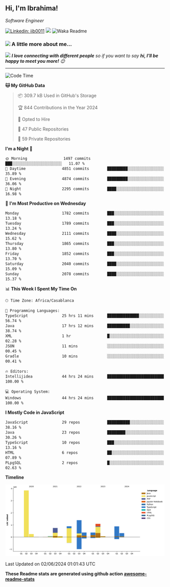<h2>Hi, I'm Ibrahima! </h2>
<p><em>Software Engineer 
</em></p>


[![Linkedin: iib0011](https://img.shields.io/badge/-iib0011-blue?style=flat-square&logo=Linkedin&logoColor=white&link=https://www.linkedin.com/in/iib0011/)](https://www.linkedin.com/in/iib0011/)
![](https://visitor-badge.glitch.me/badge?page_id=iib0011)
![Waka Readme](https://github.com/iib0011/iib0011/workflows/Waka%20Readme/badge.svg)


### <img src="https://media.giphy.com/media/VgCDAzcKvsR6OM0uWg/giphy.gif" width="50"> A little more about me...  


<img src="https://media.giphy.com/media/LnQjpWaON8nhr21vNW/giphy.gif" width="60"> <em><b>I love connecting with different people</b> so if you want to say <b>hi, I'll be happy to meet you more!</b> 😊</em>

---
<!--START_SECTION:waka-->
![Code Time](http://img.shields.io/badge/Code%20Time-3%2C394%20hrs%2031%20mins-blue)

**🐱 My GitHub Data** 

> 📦 309.7 kB Used in GitHub's Storage 
 > 
> 🏆 844 Contributions in the Year 2024
 > 
> 💼 Opted to Hire
 > 
> 📜 47 Public Repositories 
 > 
> 🔑 59 Private Repositories 
 > 
**I'm a Night 🦉** 

```text
🌞 Morning                1497 commits        ███░░░░░░░░░░░░░░░░░░░░░░   11.07 % 
🌆 Daytime                4851 commits        █████████░░░░░░░░░░░░░░░░   35.89 % 
🌃 Evening                4874 commits        █████████░░░░░░░░░░░░░░░░   36.06 % 
🌙 Night                  2295 commits        ████░░░░░░░░░░░░░░░░░░░░░   16.98 % 
```
📅 **I'm Most Productive on Wednesday** 

```text
Monday                   1782 commits        ███░░░░░░░░░░░░░░░░░░░░░░   13.18 % 
Tuesday                  1789 commits        ███░░░░░░░░░░░░░░░░░░░░░░   13.24 % 
Wednesday                2111 commits        ████░░░░░░░░░░░░░░░░░░░░░   15.62 % 
Thursday                 1865 commits        ███░░░░░░░░░░░░░░░░░░░░░░   13.80 % 
Friday                   1852 commits        ███░░░░░░░░░░░░░░░░░░░░░░   13.70 % 
Saturday                 2040 commits        ████░░░░░░░░░░░░░░░░░░░░░   15.09 % 
Sunday                   2078 commits        ████░░░░░░░░░░░░░░░░░░░░░   15.37 % 
```


📊 **This Week I Spent My Time On** 

```text
🕑︎ Time Zone: Africa/Casablanca

💬 Programming Languages: 
TypeScript               25 hrs 11 mins      ██████████████░░░░░░░░░░░   56.74 % 
Java                     17 hrs 12 mins      ██████████░░░░░░░░░░░░░░░   38.74 % 
XML                      1 hr                █░░░░░░░░░░░░░░░░░░░░░░░░   02.28 % 
JSON                     11 mins             ░░░░░░░░░░░░░░░░░░░░░░░░░   00.45 % 
Gradle                   10 mins             ░░░░░░░░░░░░░░░░░░░░░░░░░   00.41 % 

🔥 Editors: 
Intellijidea             44 hrs 24 mins      █████████████████████████   100.00 % 

💻 Operating System: 
Windows                  44 hrs 24 mins      █████████████████████████   100.00 % 
```

**I Mostly Code in JavaScript** 

```text
JavaScript               29 repos            ██████████░░░░░░░░░░░░░░░   38.16 % 
Java                     23 repos            ████████░░░░░░░░░░░░░░░░░   30.26 % 
TypeScript               10 repos            ███░░░░░░░░░░░░░░░░░░░░░░   13.16 % 
HTML                     6 repos             ██░░░░░░░░░░░░░░░░░░░░░░░   07.89 % 
PLpgSQL                  2 repos             █░░░░░░░░░░░░░░░░░░░░░░░░   02.63 % 
```



**Timeline**

![Lines of Code chart](https://raw.githubusercontent.com/iib0011/iib0011/master/assets/bar_graph.png)


 Last Updated on 02/06/2024 01:01:43 UTC
<!--END_SECTION:waka-->

**These Readme stats are generated using github action [awesome-readme-stats](https://github.com/iib0011/waka-readme-stats)**
